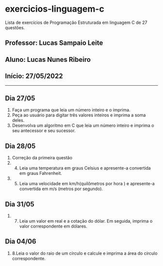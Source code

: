 # exercicios-linguagem-c
Lista de exercícios de Programação Estruturada em linguagem C de 27 questões. 

## Professor: Lucas Sampaio Leite
## Aluno: Lucas Nunes Ribeiro   
## Início: 27/05/2022


***

## Dia 27/05
1. Faça um programa que leia um número inteiro e o imprima.
2. Peça ao usuário para digitar três valores inteiros e imprima a soma deles.
3. Desenvolva um algoritmo em C que leia um número inteiro e imprima o seu antecessor e seu sucessor.

## Dia 28/05
1. Correção da primeira questão
2. 4. Leia uma temperatura em graus Celsius e apresente-a convertida em graus Fahrenheit.
3. 5. Leia uma velocidade em km/h(quilômetros por hora ) e apresente-a convertida em m/s (metros por segundo).

## Dia 31/05
1. 7. Leia um valor em real e a cotação do dólar. Em seguida, imprima o valor correspondente em dólares.

## Dia 04/06
1. 8.Leia o valor do raio de um círculo e calcule e imprima a área do círculo correspondente.

